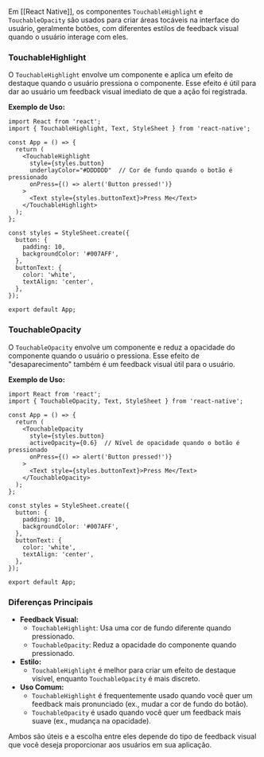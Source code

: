 
Em [[React  Native]], os componentes `TouchableHighlight` e `TouchableOpacity` são usados para criar áreas tocáveis na interface do usuário, geralmente botões, com diferentes estilos de feedback visual quando o usuário interage com eles.

### TouchableHighlight

O `TouchableHighlight` envolve um componente e aplica um efeito de destaque quando o usuário pressiona o componente. Esse efeito é útil para dar ao usuário um feedback visual imediato de que a ação foi registrada.

**Exemplo de Uso:**

```
import React from 'react';
import { TouchableHighlight, Text, StyleSheet } from 'react-native';

const App = () => {
  return (
    <TouchableHighlight
      style={styles.button}
      underlayColor="#DDDDDD"  // Cor de fundo quando o botão é pressionado
      onPress={() => alert('Button pressed!')}
    >
      <Text style={styles.buttonText}>Press Me</Text>
    </TouchableHighlight>
  );
};

const styles = StyleSheet.create({
  button: {
    padding: 10,
    backgroundColor: '#007AFF',
  },
  buttonText: {
    color: 'white',
    textAlign: 'center',
  },
});

export default App;
```

### TouchableOpacity

O `TouchableOpacity` envolve um componente e reduz a opacidade do componente quando o usuário o pressiona. Esse efeito de "desaparecimento" também é um feedback visual útil para o usuário.

**Exemplo de Uso:**

```
import React from 'react';
import { TouchableOpacity, Text, StyleSheet } from 'react-native';

const App = () => {
  return (
    <TouchableOpacity
      style={styles.button}
      activeOpacity={0.6}  // Nível de opacidade quando o botão é pressionado
      onPress={() => alert('Button pressed!')}
    >
      <Text style={styles.buttonText}>Press Me</Text>
    </TouchableOpacity>
  );
};

const styles = StyleSheet.create({
  button: {
    padding: 10,
    backgroundColor: '#007AFF',
  },
  buttonText: {
    color: 'white',
    textAlign: 'center',
  },
});

export default App;
```

### Diferenças Principais

- **Feedback Visual:**
    - `TouchableHighlight`: Usa uma cor de fundo diferente quando pressionado.
    - `TouchableOpacity`: Reduz a opacidade do componente quando pressionado.
- **Estilo:**
    - `TouchableHighlight` é melhor para criar um efeito de destaque visível, enquanto `TouchableOpacity` é mais discreto.
- **Uso Comum:**
    - `TouchableHighlight` é frequentemente usado quando você quer um feedback mais pronunciado (ex., mudar a cor de fundo do botão).
    - `TouchableOpacity` é usado quando você quer um feedback mais suave (ex., mudança na opacidade).

Ambos são úteis e a escolha entre eles depende do tipo de feedback visual que você deseja proporcionar aos usuários em sua aplicação.